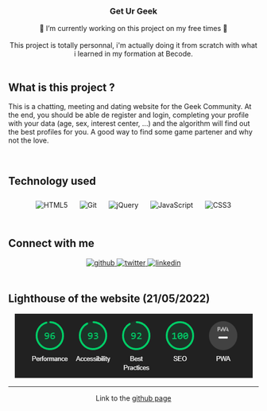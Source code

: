 ### **<div align="center">Get Ur Geek</div>**  
  

<div align="center"> 🤪 I’m currently working on this project on my free times 🤪</div>  
  

<div align="center"><br> This project is totally personnal, i'm actually doing it from scratch with what i learned in my formation at Becode.</div>  
  

<br/>  


## What is this project ?  
This is a chatting, meeting and dating website for the Geek Community. At the end, you should be able de register and login, completing your profile with your data (age, sex, interest center, ...) and the algorithm will find out the best profiles for you. A good way to find some game partener and why not the love.  
  

<br/>  


## Technology used  
<div align="center">  
<img style="margin: 10px" src="https://profilinator.rishav.dev/skills-assets/html5-original-wordmark.svg" alt="HTML5" height="50" />  
<img style="margin: 10px" src="https://profilinator.rishav.dev/skills-assets/git-scm-icon.svg" alt="Git" height="50" />  
<img style="margin: 10px" src="https://profilinator.rishav.dev/skills-assets/jquery.png" alt="jQuery" height="50" />  
<img style="margin: 10px" src="https://profilinator.rishav.dev/skills-assets/javascript-original.svg" alt="JavaScript" height="50" />  
<img style="margin: 10px" src="https://profilinator.rishav.dev/skills-assets/css3-original-wordmark.svg" alt="CSS3" height="50" />  
</div>  

<br/>  


## Connect with me  
<div align="center">
<a href="https://github.com/Saphido" target="_blank">
<img src=https://img.shields.io/badge/github-%2324292e.svg?&style=for-the-badge&logo=github&logoColor=white alt=github style="margin-bottom: 5px;" />
</a>
<a href="https://twitter.com/Saphido" target="_blank">
<img src=https://img.shields.io/badge/twitter-%2300acee.svg?&style=for-the-badge&logo=twitter&logoColor=white alt=twitter style="margin-bottom: 5px;" />
</a>
<a href="https://linkedin.com/in/julien-gatisseur-5202a822a/" target="_blank">
<img src=https://img.shields.io/badge/linkedin-%231E77B5.svg?&style=for-the-badge&logo=linkedin&logoColor=white alt=linkedin style="margin-bottom: 5px;" />
</a>  
</div>  

<br />

## Lighthouse of the website (21/05/2022)
<div align="center">

<img src="lighthouse.png" alt=github>


<br />

----
<div align="center">Link to the <a href="https://saphido.github.io/GetUrGeek/" target="_blank">github page</a></div>